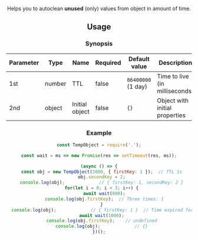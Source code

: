 <header>

Helps you to autoclean **unused** (only) values from object in amount of time.

<installation>

## Usage
### Synopsis
| Parameter | Type   | Name           | Required | Default value      | Description                    |
|-----------|--------|----------------|----------|--------------------|--------------------------------|
| 1st       | number | TTL            | false    | `86400000` (1 day) | Time to live (in milliseconds) |
| 2nd       | object | Initial object | false    | `{}`               | Object with initial properties |

### Example
``` js
const TempObject = require('.');

const wait = ms => new Promise(res => setTimeout(res, ms));

(async () => {
  const obj = new TempObject(1000, { firstKey: 1 });  // TTL 1s
  obj.secondKey = 2;
  console.log(obj);             // { firstKey: 1, secondKey: 2 }
  for(let i = 0; i < 3; i++) {
    await wait(800);
    console.log(obj.firstKey);  // Three times: 1
  }
  console.log(obj);             // { firstKey: 1 }  // Time expired for secondKey
  await wait(1000);
  console.log(obj.firstKey);    // undefined
  console.log(obj);             // {}
})();
```

<noTesting>

<suggestions>
